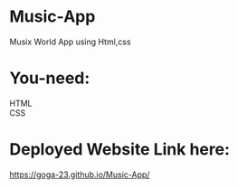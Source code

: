 # Music-App

Musix World App using Html,css

# You-need:
HTML\
CSS

# Deployed Website Link here: 
  https://goga-23.github.io/Music-App/
